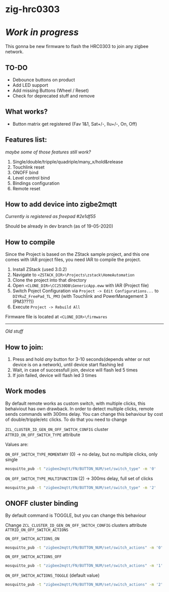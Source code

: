 # zig-hrc0303
# *Work in progress*

This gonna be new firmware to flash the HRC0303 to join any zigbee network.

## TO-DO
- Debounce buttons on product
- Add LED support
- Add missing Buttons (Wheel / Reset)
- Check for deprecated stuff and remove

## What works?
- Button matrix get registered (Fav 1&1, Sat+/-, Ilu+/-, On, Off)


## Features list:
*maybe some of those features still work?*

1. Single/double/tripple/quadriple/many_x/hold&release
2. Touchlink reset
3. ONOFF bind
4. Level control bind
5. Bindings configuration
6. Remote reset


## How to add device into zigbe2mqtt
*Currently is registered as freepad #2e1df55*

Should be already in dev branch (as of 19-05-2020)


## How to compile

Since the Project is based on the ZStack sample project, and this one comes with IAR project files,
you need IAR to compile the project.

1. Install ZStack (used 3.0.2)
2. Navigate to ```<ZSTACK_DIR>\Projects\zstack\HomeAutomation```
3. Clone the project into that directory
4. Open ```<CLONE_DIR>\CC2530DB\GenericApp.eww``` with IAR (Project file)
5. Switch Poject Configuration via ```Project -> Edit Configurations...``` to ```DIYRuZ_FreePad_TL_PM3``` (with Touchlink and PowerManagement 3 (PM3???))
6. Execute ```Project -> Rebuild All```

Firmware file is located at ```<CLONE_DIR>\firmwares```

-----------------------------------------------------------

*Old stuff*

## How to join:

1. Press and hold *any* button for 3-10 seconds(depends whter or not device is on a network), until device start flashing led
2. Wait, in case of successfull join, device will flash led 5 times
3. If join failed, device will flash led 3 times 


## Work modes
By default remote works as custom switch, with multiple clicks, this behaiviout has own drawback.
In order to detect multiple clicks, remote sends commands with 300ms delay.
You can change this behaviour by cost of double/tripple/etc clicks. 
To do that you need to change

`ZCL_CLUSTER_ID_GEN_ON_OFF_SWITCH_CONFIG` cluster `ATTRID_ON_OFF_SWITCH_TYPE` attribute

Values are:

`ON_OFF_SWITCH_TYPE_MOMENTARY` (0) -> no delay, but no multiple clicks, only single

```bash
mosquitto_pub -t "zigbee2mqtt/FN/BUTTON_NUM/set/switch_type" -m '0'
```

`ON_OFF_SWITCH_TYPE_MULTIFUNCTION` (2) -> 300ms delay, full set of clicks

```bash
mosquitto_pub -t "zigbee2mqtt/FN/BUTTON_NUM/set/switch_type" -m '2'
```


## ONOFF cluster binding
By default command is TOGGLE, but you can change this behaviour

Change `ZCL_CLUSTER_ID_GEN_ON_OFF_SWITCH_CONFIG` clusters attribute `ATTRID_ON_OFF_SWITCH_ACTIONS`

`ON_OFF_SWITCH_ACTIONS_ON`

```bash
mosquitto_pub -t "zigbee2mqtt/FN/BUTTON_NUM/set/switch_actions" -m '0'
```

`ON_OFF_SWITCH_ACTIONS_OFF`

```bash
mosquitto_pub -t "zigbee2mqtt/FN/BUTTON_NUM/set/switch_actions" -m '1'
```

`ON_OFF_SWITCH_ACTIONS_TOGGLE` (default value)

```bash
mosquitto_pub -t "zigbee2mqtt/FN/BUTTON_NUM/set/switch_actions" -m '2'
```

